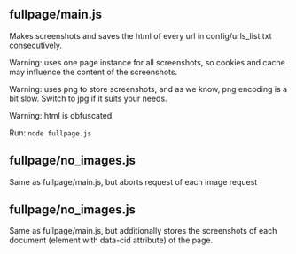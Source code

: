 ## fullpage/main.js

Makes screenshots and saves the html of every url in config/urls_list.txt consecutively.

Warning: uses one page instance for all screenshots, so cookies and cache may influence the content of the screenshots.

Warning: uses png to store screenshots, and as we know, png encoding is a bit slow. Switch to jpg if it suits your needs.

Warning: html is obfuscated.

Run: ```node fullpage.js```

## fullpage/no_images.js

Same as fullpage/main.js, but aborts request of each image request

## fullpage/no_images.js

Same as fullpage/main.js, but additionally stores the screenshots of each document (element with data-cid attribute) of the page.
